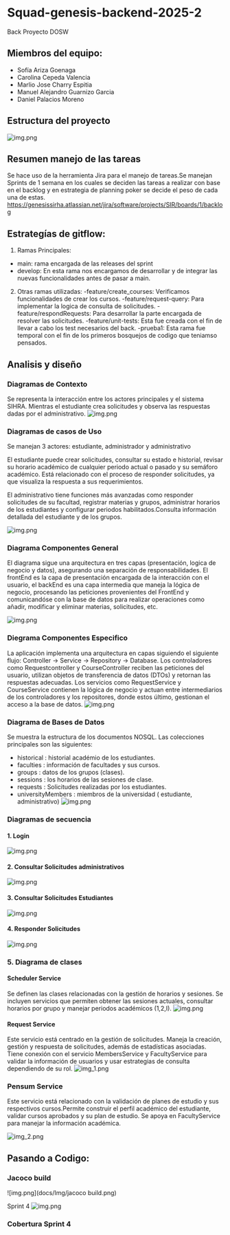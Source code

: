 # Squad-genesis-backend-2025-2
Back Proyecto DOSW

## Miembros del equipo:
- Sofía Ariza Goenaga
- Carolina Cepeda Valencia
- Marlio Jose Charry Espitia
- Manuel Alejandro Guarnizo Garcia
- Daniel Palacios Moreno

## Estructura del proyecto
![img.png](docs/Img/Estructura.png)

## Resumen manejo de las tareas
Se hace uso de la herramienta Jira para el manejo de tareas.Se manejan
Sprints de 1 semana en los cuales se deciden las tareas a realizar con base en el backlog 
y en estrategia de planning poker se decide el peso de cada una de estas.
https://genesissirha.atlassian.net/jira/software/projects/SIR/boards/1/backlog


## Estrategías de gitflow:

1. Ramas Principales: 
- main: rama encargada de las releases del sprint
- develop: En esta rama nos encargamos de desarrollar y de integrar las nuevas funcionalidades antes de pasar a main.

2. Otras ramas utilizadas:
-feature/create_courses: Verificamos funcionalidades de crear los cursos.
-feature/request-query: Para implementar la logica de consulta de solicitudes.
-feature/respondRequests: Para desarrollar la parte encargada de resolver las solicitudes.
-feature/unit-tests: Esta fue creada con el fin de llevar a cabo los test necesarios del back.
-prueba1: Esta rama fue temporal con el fin de los primeros bosquejos de codigo que teniamso pensados.

## Analisis y diseño

### Diagramas de Contexto
Se representa la interacción entre los actores principales y el sistema SIHRA. Mientras el
estudiante crea solicitudes y observa las respuestas dadas por el administrativo.
![img.png](docs/UML/diagramasContexto.png)
### Diagramas de casos de Uso
Se manejan 3 actores: estudiante, administrador y administrativo

El estudiante puede crear solicitudes, consultar su estado e historial, revisar su horario académico
de cualquier periodo actual o pasado y su semáforo académico. Está relacionado con el proceso de
responder solicitudes, ya que visualiza la respuesta a sus requerimientos.

El administrativo tiene funciones más avanzadas como responder solicitudes de su facultad,
registrar materias y grupos, administrar horarios de los estudiantes y configurar periodos habilitados.Consulta
información detallada del estudiante y de los grupos.

![img.png](docs/UML/Casos%20de%20Uso.png)

### Diagrama Componentes General
El diagrama sigue una arquitectura en tres capas (presentación, logica de negocio y datos),
asegurando una separación de responsabilidades. El frontEnd es la capa de presentación encargada de la
interacción con el usuario, el backEnd es una capa intermedia que maneja la lógica de negocio, procesando las
peticiones provenientes del FrontEnd y comunicandóse con la base de datos para realizar operaciones como añadir, modificar
y eliminar materias, solicitudes, etc.

![img.png](docs/UML/Diagrama%20Componentes%20General.png)


### Diegrama Componentes Especifico
La aplicación implementa una arquitectura en capas siguiendo el siguiente flujo: Controller -> Service -> Repository -> Database.
Los controladores como Requestcontroller y CourseController reciben las peticiones del usuario, utilizan objetos de transferencia
de datos (DTOs) y retornan las respuestas adecuadas. Los servicios como RequestService y CourseService contienen la lógica de negocio y
actuan entre intermediarios de los controladores y los repositores, donde estos último, gestionan el acceso a la base de datos.
![img.png](docs/UML/diagramaComponentesEspecifico.png)
### Diagrama de Bases de Datos
Se muestra la estructura de los documentos NOSQL. Las colecciones principales son las
siguientes:
- historical : historial académio de los estudiantes.
- faculties : información de facultades y sus cursos.
- groups : datos de los grupos (clases).
- sessions : los horarios de las sesiones de clase.
- requests : Solicitudes realizadas por los estudiantes.
- universityMembers : miembros de la universidad ( estudiante, administrativo)
![img.png](docs/UML/diagramaBasesDatos.png)

### Diagramas de secuencia

#### 1. Login
![img.png](docs/UML/diagramaLogin.png)

#### 2. Consultar Solicitudes administrativos
![img.png](docs/UML/diagramaConsultarSolicitudes.png)

#### 3. Consultar Solicitudes Estudiantes
![img.png](docs/UML/consultarSolcitudesEstudiantes.png)

#### 4. Responder Solicitudes 
![img.png](docs/UML/diagramaResponderSolicitudes.png)

### 5. Diagrama de clases 
#### Scheduler Service
Se definen las clases relacionadas con la gestión de horarios y sesiones. Se incluyen servicios que
permiten obtener las sesiones actuales, consultar horarios por grupo y manejar periodos académicos (1,2,I).
![img.png](docs/UML/schedulerService.png)

#### Request Service
Este servicio está centrado en la gestión de solicitudes. Maneja la creación,
gestión y respuesta de solicitudes, además de estadísticas asociadas. Tiene conexión con
el servicio MembersService y FacultyService para validar la información de usuarios y usar estrategias
de consulta dependiendo de su rol.
![img_1.png](docs/UML/requestService.png)

### Pensum Service
Este servicio está relacionado con la validación de planes de estudio y sus
respectivos cursos.Permite construir el perfil académico del estudiante, validar cursos aprobados
y su plan de estudio. Se apoya en FacultyService para manejar la información académica.

![img_2.png](docs/UML/pensumService.png)

## Pasando a Codigo:

### Jacoco build
![img.png](docs/Img/jacoco build.png)

Sprint 4
![img.png](docs/Img/jacocoS4.png)

### Cobertura Sprint 4


